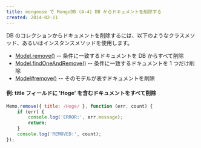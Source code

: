 ```yaml
---
title: mongoose で MongoDB (4-4) DB からドキュメントを削除する
created: 2014-02-11
---
```


DB のコレクションからドキュメントを削除するには、以下のようなクラスメソッド、あるいはインスタンスメソッドを使用します。

- [Model.remove()](http://mongoosejs.com/docs/api.html#model_Model.remove) -- 条件に一致するドキュメントを DB からすべて削除
- [Model.findOneAndRemove()](http://mongoosejs.com/docs/api.html#model_Model.findOneAndRemove) -- 条件に一致するドキュメントを 1 つだけ削除
- [Model#remove()](http://mongoosejs.com/docs/api.html#model_Model-remove) -- そのモデルが表すドキュメントを削除

#### 例: title フィールドに 'Hoge' を含むドキュメントをすべて削除

```javascript
Memo.remove({ title: /Hoge/ }, function (err, count) {
    if (err) {
        console.log('ERROR:', err.message);
        return;
    }
    console.log('REMOVED:', count);
});
```


